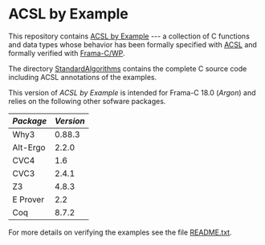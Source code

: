 

# ACSL by Example

This repository contains
[ACSL by Example](https://github.com/fraunhoferfokus/acsl-by-example/blob/master/ACSL-by-Example.pdf)
--- a collection of C functions and data types whose
behavior has been formally specified
with [ACSL](https://frama-c.com/acsl.html) and formally verified with [Frama-C/WP](https://frama-c.com/wp.html).

The directory
[StandardAlgorithms](https://github.com/fraunhoferfokus/acsl-by-example/tree/master/StandardAlgorithms)
contains the complete C source code including ACSL annotations of the examples.

This version of *ACSL by Example* is intended for
Frama-C 18.0 (_Argon_) and relies on the following other sofware packages.

*Package* | *Version*
--------- | ---------
 Why3     | 0.88.3
 Alt-Ergo | 2.2.0
 CVC4     | 1.6
 CVC3     | 2.4.1
 Z3       | 4.8.3
 E Prover | 2.2
 Coq      | 8.7.2

For more details on verifying the examples see the file [README.txt](https://github.com/fraunhoferfokus/acsl-by-example/blob/master/StandardAlgorithms/README.txt).
